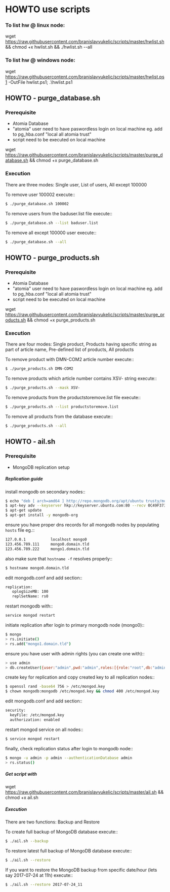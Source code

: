 # HOWTO use scripts

### To list hw @ linux node: 
wget https://raw.githubusercontent.com/branislavvukelic/scripts/master/hwlist.sh && chmod +x hwlist.sh && ./hwlist.sh --all

### To list hw @ windows node: 
wget https://raw.githubusercontent.com/branislavvukelic/scripts/master/hwlist.ps1 -OutFile hwlist.ps1; .\hwlist.ps1

## HOWTO - purge_database.sh
### Prerequisite
- Atomia Database
- "atomia" user need to have paswordless login on local machine
eg. add to pg_hba.conf "local   all   atomia   trust"
- script need to be executed on local machine

wget https://raw.githubusercontent.com/branislavvukelic/scripts/master/purge_database.sh && chmod +x purge_database.sh

### Execution
There are three modes: Single user, List of users, All except 100000

To remove user 100002 execute:: 
```sh
$ ./purge_database.sh 100002
```
To remove users from the baduser.list file execute:: 
```sh
$ ./purge_database.sh --list baduser.list
```
To remove all except 100000 user execute:: 
```sh
$ ./purge_database.sh --all
```

## HOWTO - purge_products.sh
### Prerequisite
- Atomia Database
- "atomia" user need to have paswordless login on local machine
eg. add to pg_hba.conf "local   all   atomia   trust"
- script need to be executed on local machine

wget https://raw.githubusercontent.com/branislavvukelic/scripts/master/purge_products.sh && chmod +x purge_products.sh

### Execution
There are four modes: Single product, Products having specific string as part of article name, Pre-defined list of products, All products

To remove product with DMN-COM2 article number execute:: 
```sh
$ ./purge_products.sh DMN-COM2
```
To remove products which article number contains XSV- string execute:: 
```sh
$ ./purge_products.sh --mask XSV-
```
To remove products from the productstoremove.list file execute:: 
```sh
$ ./purge_products.sh --list productstoremove.list
```
To remove all products from the database execute:: 
```sh
$ ./purge_products.sh --all
```

## HOWTO - ail.sh
### Prerequisite
- MongoDB replication setup
##### Replication guide

install mongodb on secondary nodes:: 
```sh
$ echo "deb [ arch=amd64 ] http://repo.mongodb.org/apt/ubuntu trusty/mongodb-org/3.4 multiverse" | sudo tee /etc/apt/sources.list.d/mongodb-org-3.4.list
$ apt-key adv --keyserver hkp://keyserver.ubuntu.com:80 --recv 0C49F3730359A14518585931BC711F9BA15703C6
$ apt-get update
$ apt-get install -y mongodb-org
```
ensure you have proper dns records for all mongodb nodes by populating `hosts` file eg.:: 
```sh
127.0.0.1           localhost mongo0
123.456.789.111     mongo0.domain.tld
123.456.789.222     mongo1.domain.tld
```
also make sure that `hostname -f` resolves properly:: 
```sh
$ hostname mongo0.domain.tld
```
edit mongodb.conf and add section:: 
```sh
replication:
   oplogSizeMB: 100
   replSetName: rs0
```
restart mongodb with:: 
```sh
service mongod restart
```
initiate replication after login to primary mongodb node (mongo0):: 
```sh
$ mongo
> rs.initiate()
> rs.add("mongo1.domain.tld")
```
ensure you have user with admin rights (you can create one with):: 
```sh
> use admin
> db.createUser({user:"admin",pwd:"admin",roles:[{role:"root",db:"admin"}]});
```
create key for replication and copy created key to all replication nodes:: 
```sh
$ openssl rand -base64 756 > /etc/mongod.key
$ chown mongodb:mongodb /etc/mongod.key && chmod 400 /etc/mongod.key
```
edit mongodb.conf and add section:: 
```sh
security:
  keyFile: /etc/mongod.key
  authorization: enabled
```
restart mongod service on all nodes:: 
```sh
$ service mongod restart
```
finally, check replication status after login to mongodb node:: 
```sh
$ mongo -u admin -p admin --authenticationDatabase admin
> rs.status()
```

##### Get script with
wget https://raw.githubusercontent.com/branislavvukelic/scripts/master/ail.sh && chmod +x ail.sh

##### Execution
There are two functions: Backup and Restore

To create full backup of MongoDB database execute:: 
```sh
$ ./ail.sh --backup
```
To restore latest full backup of MongoDB database execute:: 
```sh
$ ./ail.sh --restore
```
If you want to restore the MongoDB backup from specific date/hour (lets say 2017-07-24 at 11h) execute:: 
```sh
$ ./ail.sh --restore 2017-07-24_11
```